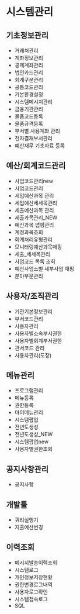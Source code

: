 # 시스템관리

## 기초정보관리
- 거래처관리
- 계좌정보관리
- 공제계좌관리
- 법인카드관리
- 회계구분관리
- 공통코드관리
- 기본환경설정
- 시스템메시지관리
- 금융기관관리
- 물품코드등록
- 물품규격등록
- 부서별 사용계좌 관리
- 전자결재부서관리
- 예산재무 기초자료 등록

## 예산/회계코드관리
- 사업코드관리new
- 사업코드관리
- 세입예산과목 관리
- 세입예산세세목관리
- 세출예산과목 관리
- 세출과목관리_NEW
- 예산과목 맵핑관리
- 계정과목조회
- 회계처리유형관리
- 모니터링예산과목매핑
- 세출_세세목관리
- 사업코드 목록 조회
- 예산사업소별 세부사업 매핑
- 분야부문관리

## 사용자/조직관리
- 기관기본정보관리
- 부서코드관리
- 사용자관리
- 사용자별소속부서권한
- 사용자별회계부서권한
- 관서코드 관리
- 사용자관리(도장)

## 메뉴관리
- 프로그램관리
- 메뉴등록
- 권한등록
- 마이메뉴관리
- 시스템팝업
- 전년도생성
- 전년도생성_NEW
- 시스템팝업new
- 사용자별권한조회

## 공지사항관리
- 공지사항

## 개발툴
- 쿼리실행기
- 지출예산변경

## 이력조회
- 메시지발송이력조회
- 시스템로그
- 개인정보저장현황
- 권한변경로그내역
- 사용자로그확인
- 시스템접속로그
- SQL 